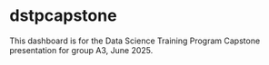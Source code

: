 # dstpcapstone
This dashboard is for the Data Science Training Program Capstone presentation for group A3, June 2025. 
